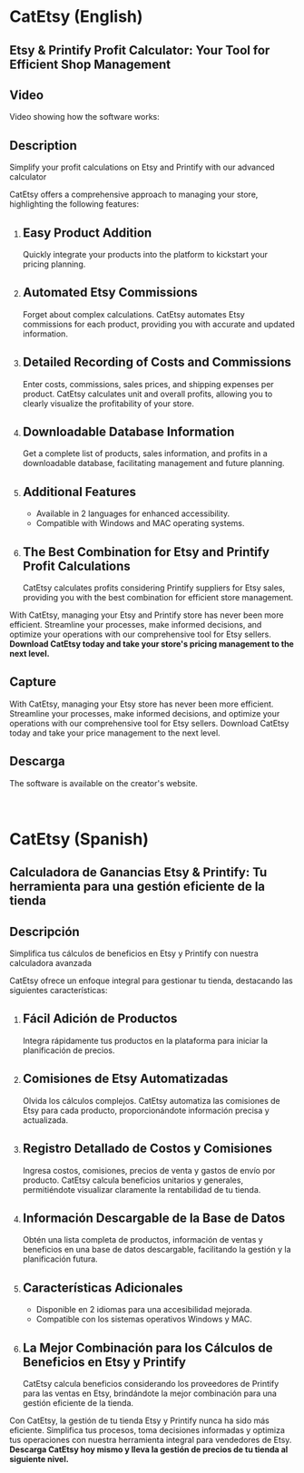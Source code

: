 <h1>CatEtsy (English)</h1>
<h2>Etsy & Printify Profit Calculator: Your Tool for Efficient Shop Management</h2>

<h2>Video</h2>
Video showing how the software works:

<div align="center">

</div>

<h2>Description</h2>

<p>Simplify your profit calculations on Etsy and Printify with our advanced calculator</p>

<p>CatEtsy offers a comprehensive approach to managing your store, highlighting the following features:</p>

<ol>
  <li><h2>Easy Product Addition</h2>
    <p>Quickly integrate your products into the platform to kickstart your pricing planning.</p></li>

  <li><h2>Automated Etsy Commissions</h2>
    <p>Forget about complex calculations. CatEtsy automates Etsy commissions for each product, providing you with accurate and updated information.</p></li>

  <li><h2>Detailed Recording of Costs and Commissions</h2>
    <p>Enter costs, commissions, sales prices, and shipping expenses per product. CatEtsy calculates unit and overall profits, allowing you to clearly visualize the profitability of your store.</p></li>

  <li><h2>Downloadable Database Information</h2>
    <p>Get a complete list of products, sales information, and profits in a downloadable database, facilitating management and future planning.</p></li>

  <li><h2>Additional Features</h2>
    <ul>
      <li>Available in 2 languages for enhanced accessibility.</li>
      <li>Compatible with Windows and MAC operating systems.</li>
    </ul></li>

  <li><h2>The Best Combination for Etsy and Printify Profit Calculations</h2>
    <p>CatEtsy calculates profits considering Printify suppliers for Etsy sales, providing you with the best combination for efficient store management.</p></li>
</ol>

<p>With CatEtsy, managing your Etsy and Printify store has never been more efficient. Streamline your processes, make informed decisions, and optimize your operations with our comprehensive tool for Etsy sellers. <strong>Download CatEtsy today and take your store's pricing management to the next level.</strong></p>


<h2>Capture</h2>

<p>With CatEtsy, managing your Etsy store has never been more efficient. Streamline your processes, make informed decisions, and optimize your operations with our comprehensive tool for Etsy sellers. Download CatEtsy today and take your price management to the next level.</p>


<h2>Descarga</h2>
The software is available on the creator's website.
<br>
<br>
<br>
<h1>CatEtsy (Spanish)</h1>
<h2>Calculadora de Ganancias Etsy & Printify: Tu herramienta para una gestión eficiente de la tienda</h2>

<h2>Descripción</h2>

<p>Simplifica tus cálculos de beneficios en Etsy y Printify con nuestra calculadora avanzada</p>

<p>CatEtsy ofrece un enfoque integral para gestionar tu tienda, destacando las siguientes características:</p>

<ol>
  <li><h2>Fácil Adición de Productos</h2>
    <p>Integra rápidamente tus productos en la plataforma para iniciar la planificación de precios.</p></li>

  <li><h2>Comisiones de Etsy Automatizadas</h2>
    <p>Olvida los cálculos complejos. CatEtsy automatiza las comisiones de Etsy para cada producto, proporcionándote información precisa y actualizada.</p></li>

  <li><h2>Registro Detallado de Costos y Comisiones</h2>
    <p>Ingresa costos, comisiones, precios de venta y gastos de envío por producto. CatEtsy calcula beneficios unitarios y generales, permitiéndote visualizar claramente la rentabilidad de tu tienda.</p></li>

  <li><h2>Información Descargable de la Base de Datos</h2>
    <p>Obtén una lista completa de productos, información de ventas y beneficios en una base de datos descargable, facilitando la gestión y la planificación futura.</p></li>

  <li><h2>Características Adicionales</h2>
    <ul>
      <li>Disponible en 2 idiomas para una accesibilidad mejorada.</li>
      <li>Compatible con los sistemas operativos Windows y MAC.</li>
    </ul></li>

  <li><h2>La Mejor Combinación para los Cálculos de Beneficios en Etsy y Printify</h2>
    <p>CatEtsy calcula beneficios considerando los proveedores de Printify para las ventas en Etsy, brindándote la mejor combinación para una gestión eficiente de la tienda.</p></li>
</ol>

<p>Con CatEtsy, la gestión de tu tienda Etsy y Printify nunca ha sido más eficiente. Simplifica tus procesos, toma decisiones informadas y optimiza tus operaciones con nuestra herramienta integral para vendedores de Etsy. <strong>Descarga CatEtsy hoy mismo y lleva la gestión de precios de tu tienda al siguiente nivel.</strong></p>

